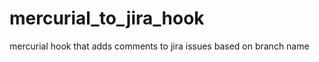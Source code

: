 mercurial_to_jira_hook
======================

mercurial hook that adds comments to jira issues based on branch name
